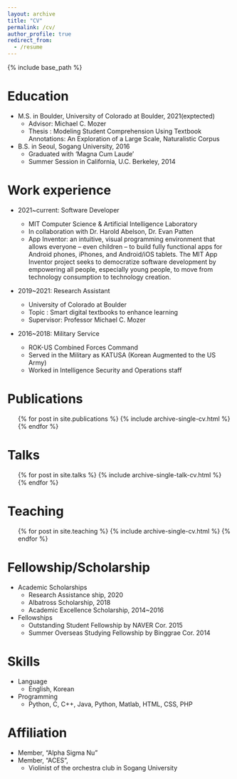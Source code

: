 ```yaml
---
layout: archive
title: "CV"
permalink: /cv/
author_profile: true
redirect_from:
  - /resume
---
```


{% include base_path %}

Education
======
* M.S. in Boulder, University of Colorado at Boulder, 2021(exptected)
  * Advisor: Michael C. Mozer
  * Thesis : Modeling Student Comprehension Using Textbook Annotations: An Exploration of a Large Scale, Naturalistic Corpus
* B.S. in Seoul, Sogang University, 2016
  * Graduated with ‘Magna Cum Laude’
  * Summer Session in California, U.C. Berkeley, 2014

Work experience
======
* 2021~current: Software Developer
  * MIT Computer Science & Artificial Intelligence Laboratory
  * In collaboration with Dr. Harold Abelson, Dr. Evan Patten
  * App Inventor: an intuitive, visual programming environment that allows everyone – even children – to build fully functional apps for Android phones, iPhones, and Android/iOS tablets. The MIT App Inventor project seeks to democratize software development by empowering all people, especially young people, to move from technology consumption to technology creation.

* 2019~2021: Research Assistant
  * University of Colorado at Boulder
  * Topic : Smart digital textbooks to enhance learning
  * Supervisor: Professor Michael C. Mozer

* 2016~2018: Military Service
  * ROK-US Combined Forces Command
  * Served in the Military as KATUSA (Korean Augmented to the US Army)
  * Worked in Intelligence Security and Operations staff


Publications
======
  <ul>{% for post in site.publications %}
    {% include archive-single-cv.html %}
  {% endfor %}</ul>
 
Talks
======
  <ul>{% for post in site.talks %}
    {% include archive-single-talk-cv.html %}
  {% endfor %}</ul>
 
Teaching
======
  <ul>{% for post in site.teaching %}
    {% include archive-single-cv.html %}
  {% endfor %}</ul>
  
Fellowship/Scholarship
======
* Academic Scholarships
  * Research Assistance ship, 2020
  * Albatross Scholarship, 2018
  * Academic Excellence Scholarship, 2014~2016
* Fellowships
  * Outstanding Student Fellowship by NAVER Cor. 2015
  * Summer Overseas Studying Fellowship by Binggrae Cor. 2014
  
Skills
======
* Language
  * English, Korean
* Programming
  * Python, C, C++, Java, Python, Matlab, HTML, CSS, PHP

Affiliation
======
* Member, “Alpha Sigma Nu”
* Member, “ACES”,
  * Violinist of the orchestra club in Sogang University
  
 
